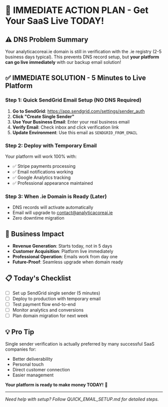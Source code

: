 # 🚀 IMMEDIATE ACTION PLAN - Get Your SaaS Live TODAY!

## ⚠️ DNS Problem Summary
Your analyticacoreai.ie domain is still in verification with the .ie registry (2-5 business days typical). This prevents DNS record setup, but **your platform can go live immediately** with our backup email solution!

## ✅ IMMEDIATE SOLUTION - 5 Minutes to Live Platform

### Step 1: Quick SendGrid Email Setup (NO DNS Required)
1. **Go to SendGrid**: https://app.sendgrid.com/settings/sender_auth
2. **Click "Create Single Sender"**
3. **Use Your Business Email**: Enter your real business email
4. **Verify Email**: Check inbox and click verification link
5. **Update Environment**: Use this email as `SENDGRID_FROM_EMAIL`

### Step 2: Deploy with Temporary Email
Your platform will work 100% with:
- ✅ Stripe payments processing
- ✅ Email notifications working
- ✅ Google Analytics tracking
- ✅ Professional appearance maintained

### Step 3: When .ie Domain is Ready (Later)
- DNS records will activate automatically
- Email will upgrade to contact@analyticacoreai.ie
- Zero downtime migration

## 🎯 Business Impact
- **Revenue Generation**: Starts today, not in 5 days
- **Customer Acquisition**: Platform live immediately
- **Professional Operation**: Emails work from day one
- **Future-Proof**: Seamless upgrade when domain ready

## 📋 Today's Checklist
- [ ] Set up SendGrid single sender (5 minutes)
- [ ] Deploy to production with temporary email
- [ ] Test payment flow end-to-end
- [ ] Monitor analytics and conversions
- [ ] Plan domain migration for next week

## 💡 Pro Tip
Single sender verification is actually preferred by many successful SaaS companies for:
- Better deliverability
- Personal touch
- Direct customer connection
- Easier management

**Your platform is ready to make money TODAY!** 🚀

---
*Need help with setup? Follow QUICK_EMAIL_SETUP.md for detailed steps.*

